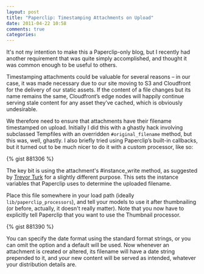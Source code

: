 ```yaml
---
layout: post
title: "Paperclip: Timestamping Attachments on Upload"
date: 2011-04-22 10:58
comments: true
categories: 
---
```


It's not my intention to make this a Paperclip-only blog, but I recently had another requirement that was quite simply accomplished, and thought it was common enough to be useful to others.

Timestamping attachments could be valuable for several reasons – in our case, it was made necessary due to our site moving to S3 and Cloudfront for the delivery of our static assets. If the content of a file changes but its name remains the same, Cloudfront’s edge nodes will happily continue serving stale content for any asset they’ve cached, which is obviously undesirable.

We therefore need to ensure that attachments have their filename timestamped on upload. Initially I did this with a ghastly hack involving subclassed Tempfiles with an overridden <code>#original_filename</code> method, but this was, well, ghastly. I also briefly tried using Paperclip’s built-in callbacks, but it turned out to be much nicer to do it with a custom processor, like so:

{% gist 881306 %}

The key bit is using the attachment's #instance_write method, as suggested by [Trevor Turk](http://trevorturk.com/2009/03/22/randomize-filename-in-paperclip/) for a slightly different purpose. This sets the instance variables that Paperclip uses to determine the uploaded filename.

Place this file somewhere in your load path (ideally <code>lib/paperclip_processors</code>), and tell your models to use it after thumbnailing (or before, actually, it doesn't really matter). Note that you now have to explicitly tell Paperclip that you want to use the Thumbnail processor.

{% gist 881390 %}

You can specify the date format using the standard format strings, or you can omit the option and a default will be used. Now whenever an attachment is created or altered, its filename will have a date string prepended to it, and your new content will be served as intended, whatever your distribution details are.

